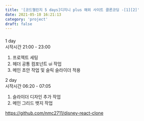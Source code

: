```yaml
---
title: '[코드챌린지 5 days]디지니 plus 해외 사이트 클론코딩 -[1][2]'
date: 2021-05-10 16:21:13
category: 'project'
draft: false
---
```


###

1 day <br />
시작시간 21:00 - 23:00

1. 프로젝트 세팅
2. 헤더 공통 컴포넌트 ui 작업
3. 메인 초안 작업 및 슬릭 슬라이더 적용

2 day <br />
시작시간 06:20 - 07:05

1. 슬라이더 디자인 추가 작업
2. 메인 그리드 뱃지 작업

https://github.com/nmc2711/disney-react-clone
